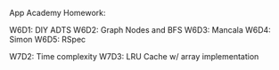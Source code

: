 App Academy Homework:

W6D1: DIY ADTS
W6D2: Graph Nodes and BFS
W6D3: Mancala
W6D4: Simon
W6D5: RSpec

W7D2: Time complexity
W7D3: LRU Cache w/ array implementation
